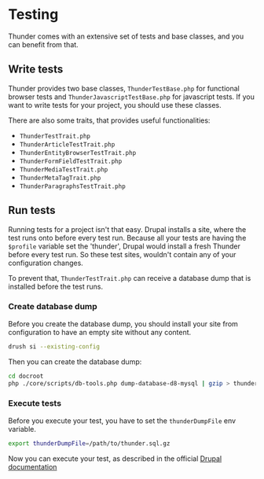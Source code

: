 # Testing

Thunder comes with an extensive set of tests and base classes, and you can benefit from that.

## Write tests

Thunder provides two base classes, `ThunderTestBase.php` for functional browser tests and
`ThunderJavascriptTestBase.php` for javascript tests. If you want to write tests for your project, you should use these
classes.

There are also some traits, that provides useful functionalities:

- `ThunderTestTrait.php`
- `ThunderArticleTestTrait.php`
- `ThunderEntityBrowserTestTrait.php`
- `ThunderFormFieldTestTrait.php`
- `ThunderMediaTestTrait.php`
- `ThunderMetaTagTrait.php`
- `ThunderParagraphsTestTrait.php`

## Run tests

Running tests for a project isn't that easy. Drupal installs a site, where the test runs onto before every test run.
Because all your tests are having the `$profile` variable set the 'thunder', Drupal would install a fresh Thunder before
every test run. So these test sites, wouldn't contain any of your configuration changes.

To prevent that, `ThunderTestTrait.php` can receive a database dump that is installed before the test
runs.

### Create database dump

Before you create the database dump, you should install your site from configuration to have an empty site without any
content.

```bash
drush si --existing-config
```

Then you can create the database dump:

```bash
cd docroot
php ./core/scripts/db-tools.php dump-database-d8-mysql | gzip > thunder.sql.gz
```

### Execute tests

Before you execute your test, you have to set the `thunderDumpFile` env variable.

```bash
export thunderDumpFile=/path/to/thunder.sql.gz
```

Now you can execute your test, as described in the
official [Drupal documentation](https://www.drupal.org/docs/automated-testing/phpunit-in-drupal)
